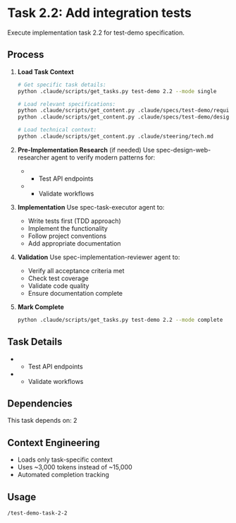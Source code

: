 # Task 2.2: Add integration tests

Execute implementation task 2.2 for test-demo specification.

## Process

1. **Load Task Context**
   ```bash
   # Get specific task details:
   python .claude/scripts/get_tasks.py test-demo 2.2 --mode single
   
   # Load relevant specifications:
   python .claude/scripts/get_content.py .claude/specs/test-demo/requirements.md
   python .claude/scripts/get_content.py .claude/specs/test-demo/design.md
   
   # Load technical context:
   python .claude/scripts/get_content.py .claude/steering/tech.md
   ```

2. **Pre-Implementation Research** (if needed)
   Use spec-design-web-researcher agent to verify modern patterns for:
      - - Test API endpoints
   - - Validate workflows

3. **Implementation**
   Use spec-task-executor agent to:
   - Write tests first (TDD approach)
   - Implement the functionality
   - Follow project conventions
   - Add appropriate documentation

4. **Validation**
   Use spec-implementation-reviewer agent to:
   - Verify all acceptance criteria met
   - Check test coverage
   - Validate code quality
   - Ensure documentation complete

5. **Mark Complete**
   ```bash
   python .claude/scripts/get_tasks.py test-demo 2.2 --mode complete
   ```

## Task Details
- - Test API endpoints
- - Validate workflows

## Dependencies
This task depends on: 2

## Context Engineering
- Loads only task-specific context
- Uses ~3,000 tokens instead of ~15,000
- Automated completion tracking

## Usage
```
/test-demo-task-2-2
```
